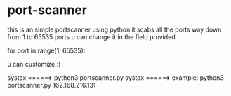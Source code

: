 # port-scanner


this is an simple portscanner using python 
it scabs all the ports way down from 1 to 65535 ports u can change it in the field provided 

for port in range(1, 65535):

u can customize :)


systax ======> python3 portscanner.py <ip>
systax ======> example: python3 portscanner.py 162.168.216.131
